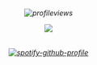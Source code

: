 <h6 align="center">

![profileviews](https://komarev.com/ghpvc/?username=soapiwan&color=yellow)


![](https://64.media.tumblr.com/b0ed17f2a5b471e67a149714e640c0de/33cc7508e49be570-65/s250x400/c92626aa7b12a7f745ed717d79c2d07a1eb2c9cc.pnj)

<h6 align="center">
  
[![spotify-github-profile](https://spotify-github-profile.kittinanx.com/api/view?uid=suzannehelen&cover_image=true&theme=novatorem&show_offline=true&background_color=121212&interchange=false&bar_color=f07c3d&bar_color_cover=false)](https://github.com/kittinan/spotify-github-profile)
